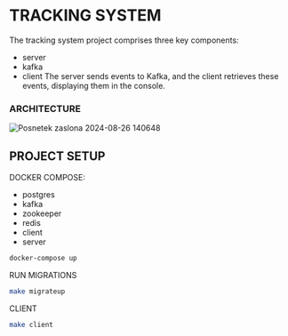 # TRACKING SYSTEM
The tracking system project comprises three key components:
- server
- kafka
- client
The server sends events to Kafka, and the client retrieves these events, displaying them in the console.

### ARCHITECTURE
![Posnetek zaslona 2024-08-26 140648](https://github.com/user-attachments/assets/7a9b99c1-9734-4e48-8664-63d523fb467b)

## PROJECT SETUP

DOCKER COMPOSE:
 - postgres
 - kafka
 - zookeeper
 - redis
 - client
 - server
```sh
docker-compose up
```

RUN MIGRATIONS
```sh
make migrateup
```

CLIENT
```sh
make client
```
